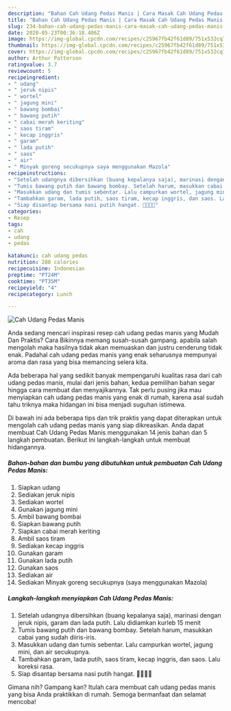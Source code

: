 ```yaml
---
description: "Bahan Cah Udang Pedas Manis | Cara Masak Cah Udang Pedas Manis Yang Paling Enak"
title: "Bahan Cah Udang Pedas Manis | Cara Masak Cah Udang Pedas Manis Yang Paling Enak"
slug: 234-bahan-cah-udang-pedas-manis-cara-masak-cah-udang-pedas-manis-yang-paling-enak
date: 2020-05-23T00:36:18.406Z
image: https://img-global.cpcdn.com/recipes/c25967fb42f61d89/751x532cq70/cah-udang-pedas-manis-foto-resep-utama.jpg
thumbnail: https://img-global.cpcdn.com/recipes/c25967fb42f61d89/751x532cq70/cah-udang-pedas-manis-foto-resep-utama.jpg
cover: https://img-global.cpcdn.com/recipes/c25967fb42f61d89/751x532cq70/cah-udang-pedas-manis-foto-resep-utama.jpg
author: Arthur Patterson
ratingvalue: 3.7
reviewcount: 5
recipeingredient:
- " udang"
- " jeruk nipis"
- " wortel"
- " jagung mini"
- " bawang bombai"
- " bawang putih"
- " cabai merah keriting"
- " saos tiram"
- " kecap inggris"
- " garam"
- " lada putih"
- " saos"
- " air"
- " Minyak goreng secukupnya saya menggunakan Mazola"
recipeinstructions:
- "Setelah udangnya dibersihkan (buang kepalanya saja), marinasi dengan jeruk nipis, garam dan lada putih. Lalu didiamkan kurleb 15 menit"
- "Tumis bawang putih dan bawang bombay. Setelah harum, masukkan cabai yang sudah diiris-iris."
- "Masukkan udang dan tumis sebentar. Lalu campurkan wortel, jagung mini, dan air secukupnya."
- "Tambahkan garam, lada putih, saos tiram, kecap inggris, dan saos. Lalu koreksi rasa."
- "Siap disantap bersama nasi putih hangat. 👅💦💦💦"
categories:
- Resep
tags:
- cah
- udang
- pedas

katakunci: cah udang pedas 
nutrition: 288 calories
recipecuisine: Indonesian
preptime: "PT24M"
cooktime: "PT35M"
recipeyield: "4"
recipecategory: Lunch

---
```



![Cah Udang Pedas Manis](https://img-global.cpcdn.com/recipes/c25967fb42f61d89/751x532cq70/cah-udang-pedas-manis-foto-resep-utama.jpg)

Anda sedang mencari inspirasi resep cah udang pedas manis yang Mudah Dan Praktis? Cara Bikinnya memang susah-susah gampang. apabila salah mengolah maka hasilnya tidak akan memuaskan dan justru cenderung tidak enak. Padahal cah udang pedas manis yang enak seharusnya mempunyai aroma dan rasa yang bisa memancing selera kita.



Ada beberapa hal yang sedikit banyak mempengaruhi kualitas rasa dari cah udang pedas manis, mulai dari jenis bahan, kedua pemilihan bahan segar hingga cara membuat dan menyajikannya. Tak perlu pusing jika mau menyiapkan cah udang pedas manis yang enak di rumah, karena asal sudah tahu triknya maka hidangan ini bisa menjadi suguhan istimewa.


Di bawah ini ada beberapa tips dan trik praktis yang dapat diterapkan untuk mengolah cah udang pedas manis yang siap dikreasikan. Anda dapat membuat Cah Udang Pedas Manis menggunakan 14 jenis bahan dan 5 langkah pembuatan. Berikut ini langkah-langkah untuk membuat hidangannya.

<!--inarticleads1-->

##### Bahan-bahan dan bumbu yang dibutuhkan untuk pembuatan Cah Udang Pedas Manis:

1. Siapkan  udang
1. Sediakan  jeruk nipis
1. Sediakan  wortel
1. Gunakan  jagung mini
1. Ambil  bawang bombai
1. Siapkan  bawang putih
1. Siapkan  cabai merah keriting
1. Ambil  saos tiram
1. Sediakan  kecap inggris
1. Gunakan  garam
1. Gunakan  lada putih
1. Gunakan  saos
1. Sediakan  air
1. Sediakan  Minyak goreng secukupnya (saya menggunakan Mazola)




<!--inarticleads2-->

##### Langkah-langkah menyiapkan Cah Udang Pedas Manis:

1. Setelah udangnya dibersihkan (buang kepalanya saja), marinasi dengan jeruk nipis, garam dan lada putih. Lalu didiamkan kurleb 15 menit
1. Tumis bawang putih dan bawang bombay. Setelah harum, masukkan cabai yang sudah diiris-iris.
1. Masukkan udang dan tumis sebentar. Lalu campurkan wortel, jagung mini, dan air secukupnya.
1. Tambahkan garam, lada putih, saos tiram, kecap inggris, dan saos. Lalu koreksi rasa.
1. Siap disantap bersama nasi putih hangat. 👅💦💦💦




Gimana nih? Gampang kan? Itulah cara membuat cah udang pedas manis yang bisa Anda praktikkan di rumah. Semoga bermanfaat dan selamat mencoba!
